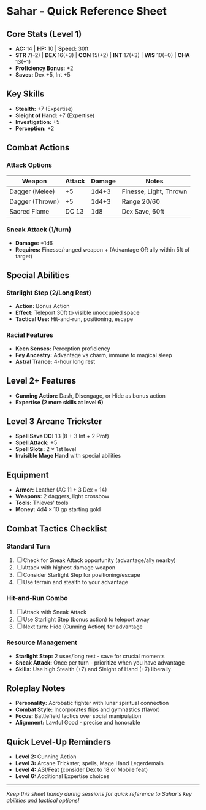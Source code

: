 # Sahar - Quick Reference Sheet

## Core Stats (Level 1)
- **AC:** 14 | **HP:** 10 | **Speed:** 30ft
- **STR** 7(-2) | **DEX** 16(+3) | **CON** 15(+2) | **INT** 17(+3) | **WIS** 10(+0) | **CHA** 13(+1)
- **Proficiency Bonus:** +2
- **Saves:** Dex +5, Int +5

## Key Skills
- **Stealth:** +7 (Expertise)
- **Sleight of Hand:** +7 (Expertise)  
- **Investigation:** +5
- **Perception:** +2

## Combat Actions

### **Attack Options**
| Weapon | Attack | Damage | Notes |
|--------|--------|--------|-------|
| Dagger (Melee) | +5 | 1d4+3 | Finesse, Light, Thrown |
| Dagger (Thrown) | +5 | 1d4+3 | Range 20/60 |
| Sacred Flame | DC 13 | 1d8 | Dex Save, 60ft |

### **Sneak Attack** (1/turn)
- **Damage:** +1d6
- **Requires:** Finesse/ranged weapon + (Advantage OR ally within 5ft of target)

## Special Abilities

### **Starlight Step** (2/Long Rest)
- **Action:** Bonus Action
- **Effect:** Teleport 30ft to visible unoccupied space
- **Tactical Use:** Hit-and-run, positioning, escape

### **Racial Features**
- **Keen Senses:** Perception proficiency
- **Fey Ancestry:** Advantage vs charm, immune to magical sleep
- **Astral Trance:** 4-hour long rest

## Level 2+ Features
- **Cunning Action:** Dash, Disengage, or Hide as bonus action
- **Expertise (2 more skills at level 6)**

## Level 3 Arcane Trickster
- **Spell Save DC:** 13 (8 + 3 Int + 2 Prof)
- **Spell Attack:** +5
- **Spell Slots:** 2 × 1st level
- **Invisible Mage Hand** with special abilities

## Equipment
- **Armor:** Leather (AC 11 + 3 Dex = 14)
- **Weapons:** 2 daggers, light crossbow
- **Tools:** Thieves' tools
- **Money:** 4d4 × 10 gp starting gold

## Combat Tactics Checklist

### **Standard Turn**
1. ☐ Check for Sneak Attack opportunity (advantage/ally nearby)
2. ☐ Attack with highest damage weapon
3. ☐ Consider Starlight Step for positioning/escape
4. ☐ Use terrain and stealth to your advantage

### **Hit-and-Run Combo**
1. ☐ Attack with Sneak Attack
2. ☐ Use Starlight Step (bonus action) to teleport away
3. ☐ Next turn: Hide (Cunning Action) for advantage

### **Resource Management**
- **Starlight Step:** 2 uses/long rest - save for crucial moments
- **Sneak Attack:** Once per turn - prioritize when you have advantage
- **Skills:** Use high Stealth (+7) and Sleight of Hand (+7) liberally

## Roleplay Notes
- **Personality:** Acrobatic fighter with lunar spiritual connection
- **Combat Style:** Incorporates flips and gymnastics (flavor)
- **Focus:** Battlefield tactics over social manipulation
- **Alignment:** Lawful Good - precise and honorable

## Quick Level-Up Reminders
- **Level 2:** Cunning Action
- **Level 3:** Arcane Trickster, spells, Mage Hand Legerdemain
- **Level 4:** ASI/Feat (consider Dex to 18 or Mobile feat)
- **Level 6:** Additional Expertise choices

---
*Keep this sheet handy during sessions for quick reference to Sahar's key abilities and tactical options!*